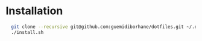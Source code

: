 # Installation
```bash
  git clone --recursive git@github.com:guemidiborhane/dotfiles.git ~/.dotfiles && cd ~/.dotfiles
  ./install.sh
```
